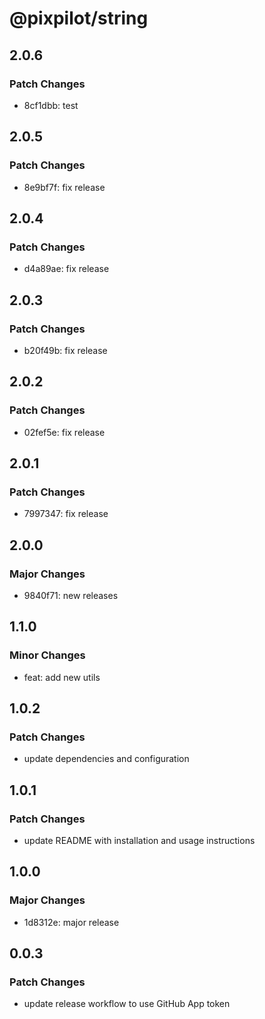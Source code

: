 # @pixpilot/string

## 2.0.6

### Patch Changes

- 8cf1dbb: test

## 2.0.5

### Patch Changes

- 8e9bf7f: fix release

## 2.0.4

### Patch Changes

- d4a89ae: fix release

## 2.0.3

### Patch Changes

- b20f49b: fix release

## 2.0.2

### Patch Changes

- 02fef5e: fix release

## 2.0.1

### Patch Changes

- 7997347: fix release

## 2.0.0

### Major Changes

- 9840f71: new releases

## 1.1.0

### Minor Changes

- feat: add new utils

## 1.0.2

### Patch Changes

- update dependencies and configuration

## 1.0.1

### Patch Changes

- update README with installation and usage instructions

## 1.0.0

### Major Changes

- 1d8312e: major release

## 0.0.3

### Patch Changes

- update release workflow to use GitHub App token
